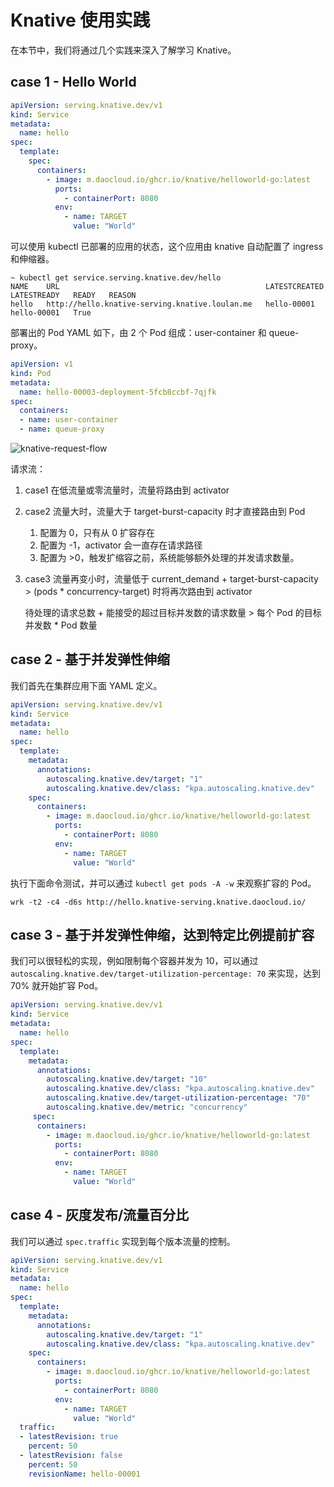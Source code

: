 # Knative 使用实践

在本节中，我们将通过几个实践来深入了解学习 Knative。

## case 1 - Hello World

```yaml
apiVersion: serving.knative.dev/v1
kind: Service
metadata:
  name: hello
spec:
  template:
    spec:
      containers:
        - image: m.daocloud.io/ghcr.io/knative/helloworld-go:latest
          ports:
            - containerPort: 8080
          env:
            - name: TARGET
              value: "World"
```

可以使用 kubectl 已部署的应用的状态，这个应用由 knative 自动配置了 ingress 和伸缩器。

```shell
~ kubectl get service.serving.knative.dev/hello
NAME    URL                                              LATESTCREATED   LATESTREADY   READY   REASON
hello   http://hello.knative-serving.knative.loulan.me   hello-00001     hello-00001   True
```

部署出的 Pod YAML 如下，由 2 个 Pod 组成：user-container 和 queue-proxy。

```yaml
apiVersion: v1
kind: Pod
metadata:
  name: hello-00003-deployment-5fcb8ccbf-7qjfk
spec:
  containers:
  - name: user-container
  - name: queue-proxy
```

![knative-request-flow](../../../images/knative-request-flow.png)

请求流：

1. case1 在低流量或零流量时，流量将路由到 activator
2. case2 流量大时，流量大于 target-burst-capacity 时才直接路由到 Pod
    1. 配置为 0，只有从 0 扩容存在
    2. 配置为 -1，activator 会一直存在请求路径
    3. 配置为 >0，触发扩缩容之前，系统能够额外处理的并发请求数量。
3. case3 流量再变小时，流量低于 current_demand + target-burst-capacity > (pods * concurrency-target) 时将再次路由到 activator
    
    待处理的请求总数 + 能接受的超过目标并发数的请求数量 > 每个 Pod 的目标并发数 * Pod 数量

## case 2 - 基于并发弹性伸缩

我们首先在集群应用下面 YAML 定义。

```yaml
apiVersion: serving.knative.dev/v1
kind: Service
metadata:
  name: hello
spec:
  template:
    metadata:
      annotations:
        autoscaling.knative.dev/target: "1"
        autoscaling.knative.dev/class: "kpa.autoscaling.knative.dev"
    spec:
      containers:
        - image: m.daocloud.io/ghcr.io/knative/helloworld-go:latest
          ports:
            - containerPort: 8080
          env:
            - name: TARGET
              value: "World"
```

执行下面命令测试，并可以通过 `kubectl get pods -A -w` 来观察扩容的 Pod。

```shell
wrk -t2 -c4 -d6s http://hello.knative-serving.knative.daocloud.io/
```

## case 3 - 基于并发弹性伸缩，达到特定比例提前扩容

我们可以很轻松的实现，例如限制每个容器并发为 10，可以通过 `autoscaling.knative.dev/target-utilization-percentage: 70` 来实现，达到 70% 就开始扩容 Pod。

```yaml
apiVersion: serving.knative.dev/v1
kind: Service
metadata:
  name: hello
spec:
  template:
    metadata:
      annotations:
        autoscaling.knative.dev/target: "10"
        autoscaling.knative.dev/class: "kpa.autoscaling.knative.dev"
        autoscaling.knative.dev/target-utilization-percentage: "70" 
        autoscaling.knative.dev/metric: "concurrency"
     spec:
      containers:
        - image: m.daocloud.io/ghcr.io/knative/helloworld-go:latest
          ports:
            - containerPort: 8080
          env:
            - name: TARGET
              value: "World"
```

## case 4 - 灰度发布/流量百分比

我们可以通过 `spec.traffic` 实现到每个版本流量的控制。

```yaml
apiVersion: serving.knative.dev/v1
kind: Service
metadata:
  name: hello
spec:
  template:
    metadata:
      annotations:
        autoscaling.knative.dev/target: "1"  
        autoscaling.knative.dev/class: "kpa.autoscaling.knative.dev"         
    spec:
      containers:
        - image: m.daocloud.io/ghcr.io/knative/helloworld-go:latest
          ports:
            - containerPort: 8080
          env:
            - name: TARGET
              value: "World"
  traffic:
  - latestRevision: true
    percent: 50
  - latestRevision: false
    percent: 50
    revisionName: hello-00001
```
